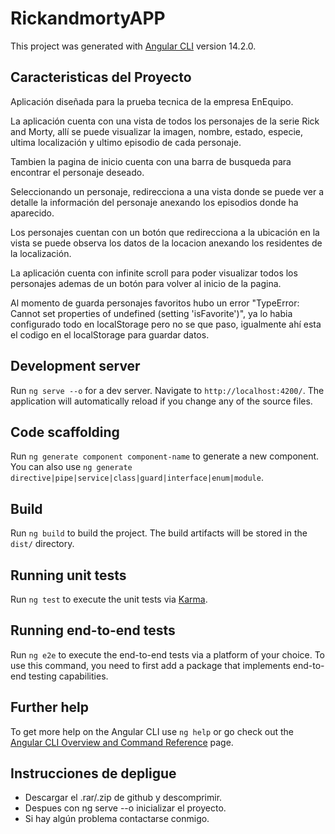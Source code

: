 # RickandmortyAPP

This project was generated with [Angular CLI](https://github.com/angular/angular-cli) version 14.2.0.

## Caracteristicas del Proyecto

Aplicación diseñada para la prueba tecnica de la empresa EnEquipo.

La aplicación cuenta con una vista de todos los personajes de la serie Rick and Morty, allí se puede visualizar la imagen, nombre, estado, especie, ultima localización y ultimo episodio de cada personaje.

Tambien la pagina de inicio cuenta con una barra de busqueda para encontrar el personaje deseado.

Seleccionando un personaje, redirecciona a una vista donde se puede ver a detalle la información del personaje anexando los episodios donde ha aparecido.

Los personajes cuentan con un botón que redirecciona a la ubicación en la vista se puede observa los datos de la locacion anexando los residentes de la localización.

La aplicación cuenta con infinite scroll para poder visualizar todos los personajes ademas de un botón para volver al inicio de la pagina.

Al momento de guarda personajes favoritos hubo un error "TypeError: Cannot set properties of undefined (setting 'isFavorite')", ya lo habia configurado todo en localStorage pero no se que paso, igualmente ahí esta el codigo en el localStorage para guardar datos.

## Development server

Run `ng serve --o` for a dev server. Navigate to `http://localhost:4200/`. The application will automatically reload if you change any of the source files.

## Code scaffolding

Run `ng generate component component-name` to generate a new component. You can also use `ng generate directive|pipe|service|class|guard|interface|enum|module`.

## Build

Run `ng build` to build the project. The build artifacts will be stored in the `dist/` directory.

## Running unit tests

Run `ng test` to execute the unit tests via [Karma](https://karma-runner.github.io).

## Running end-to-end tests

Run `ng e2e` to execute the end-to-end tests via a platform of your choice. To use this command, you need to first add a package that implements end-to-end testing capabilities.

## Further help

To get more help on the Angular CLI use `ng help` or go check out the [Angular CLI Overview and Command Reference](https://angular.io/cli) page.


## Instrucciones de depligue

- Descargar el .rar/.zip de github y descomprimir.
- Despues con ng serve --o inicializar el proyecto.
- Si hay algún problema contactarse conmigo.